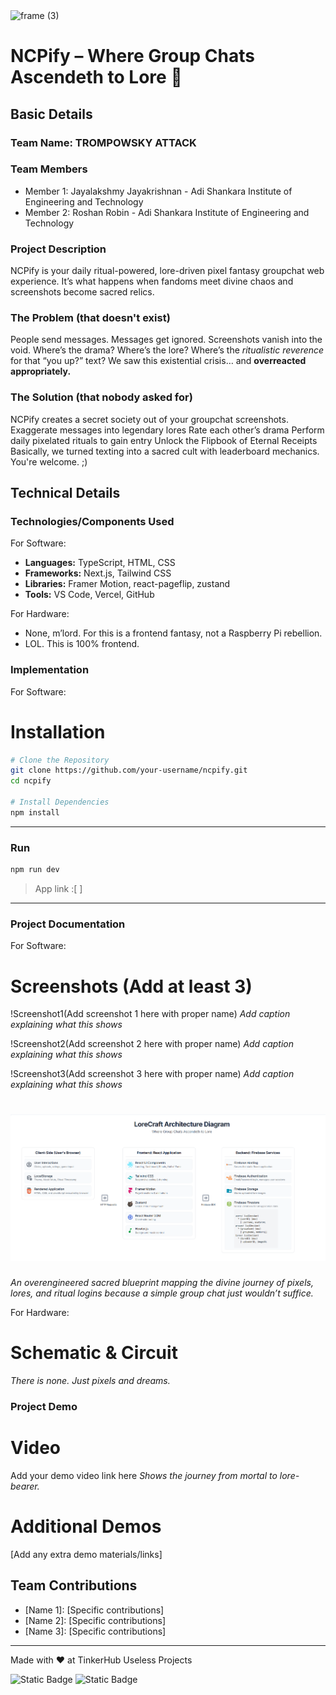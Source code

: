 <img width="3188" height="1202" alt="frame (3)" src="https://github.com/user-attachments/assets/517ad8e9-ad22-457d-9538-a9e62d137cd7" />


# NCPify – Where Group Chats Ascendeth to Lore 🎯


## Basic Details
### Team Name: TROMPOWSKY ATTACK


### Team Members
- Member 1: Jayalakshmy Jayakrishnan - Adi Shankara Institute of Engineering and Technology
- Member 2: Roshan Robin - Adi Shankara Institute of Engineering and Technology


### Project Description
NCPify is your daily ritual-powered, lore-driven pixel fantasy groupchat web experience.
It’s what happens when fandoms meet divine chaos and screenshots become sacred relics.

### The Problem (that doesn't exist)
People send messages. Messages get ignored. Screenshots vanish into the void.
Where’s the drama? Where’s the lore? Where’s the *ritualistic reverence* for that “you up?” text?
We saw this existential crisis… and **overreacted appropriately.** 

### The Solution (that nobody asked for)
NCPify creates a secret society out of your groupchat screenshots.
Exaggerate messages into legendary lores
Rate each other’s drama
Perform daily pixelated rituals to gain entry
Unlock the Flipbook of Eternal Receipts
Basically, we turned texting into a sacred cult with leaderboard mechanics. You're welcome. ;)

## Technical Details
### Technologies/Components Used
For Software:
- **Languages:** TypeScript, HTML, CSS
- **Frameworks:** Next.js, Tailwind CSS
- **Libraries:** Framer Motion, react-pageflip, zustand
- **Tools:** VS Code, Vercel, GitHub

For Hardware:
- None, m’lord. For this is a frontend fantasy, not a Raspberry Pi rebellion.
- LOL. This is 100% frontend.


### Implementation
For Software:
# Installation

```bash
# Clone the Repository
git clone https://github.com/your-username/ncpify.git
cd ncpify

# Install Dependencies
npm install
```

---

### Run

```bash
npm run dev
```

> App link :[ ]

---
### Project Documentation
For Software:

# Screenshots (Add at least 3)
!Screenshot1(Add screenshot 1 here with proper name)
*Add caption explaining what this shows*

!Screenshot2(Add screenshot 2 here with proper name)
*Add caption explaining what this shows*

!Screenshot3(Add screenshot 3 here with proper name)
*Add caption explaining what this shows*

# ![Architecture Diagram](https://github.com/JayalakshmyJayakrishnan/NPCifyy-useless_project_temp/blob/main/LoreCraft%20Architecture.png?raw=true)
*An overengineered sacred blueprint mapping the divine journey of pixels, lores, and ritual logins because a simple group chat just wouldn’t suffice.*

For Hardware:

# Schematic & Circuit
*There is none. Just pixels and dreams.*


### Project Demo
# Video
Add your demo video link here
*Shows the journey from mortal to lore-bearer.*

# Additional Demos
[Add any extra demo materials/links]

## Team Contributions
- [Name 1]: [Specific contributions]
- [Name 2]: [Specific contributions]
- [Name 3]: [Specific contributions]

---
Made with ❤️ at TinkerHub Useless Projects 

![Static Badge](https://img.shields.io/badge/TinkerHub-24?color=%23000000&link=https%3A%2F%2Fwww.tinkerhub.org%2F)
![Static Badge](https://img.shields.io/badge/UselessProjects--25-25?link=https%3A%2F%2Fwww.tinkerhub.org%2Fevents%2FQ2Q1TQKX6Q%2FUseless%2520Projects)



